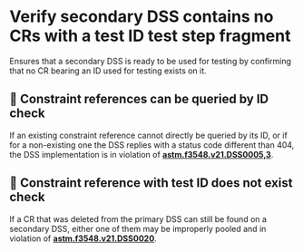 # Verify secondary DSS contains no CRs with a test ID test step fragment

Ensures that a secondary DSS is ready to be used for testing by confirming that no CR bearing an ID used for testing exists on it.

## 🛑 Constraint references can be queried by ID check

If an existing constraint reference cannot directly be queried by its ID, or if for a non-existing one the DSS replies with a status code different than 404,
the DSS implementation is in violation of **[astm.f3548.v21.DSS0005,3](../../../../../../requirements/astm/f3548/v21.md)**.

## 🛑 Constraint reference with test ID does not exist check

If a CR that was deleted from the primary DSS can still be found on a secondary DSS, either one of them may be improperly pooled
and in violation of **[astm.f3548.v21.DSS0020](../../../../../../requirements/astm/f3548/v21.md)**.

